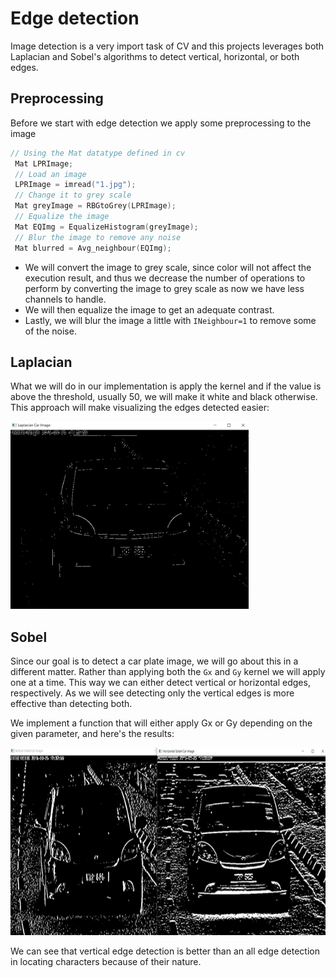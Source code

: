 # Edge detection

Image detection is a very import task of CV and this projects leverages both Laplacian and Sobel's algorithms to detect vertical, horizontal, or both edges.

## Preprocessing

Before we start with edge detection we apply some preprocessing to the image

```c++
// Using the Mat datatype defined in cv
 Mat LPRImage;
 // Load an image
 LPRImage = imread("1.jpg");
 // Change it to grey scale
 Mat greyImage = RBGtoGrey(LPRImage);
 // Equalize the image
 Mat EQImg = EqualizeHistogram(greyImage);
 // Blur the image to remove any noise
 Mat blurred = Avg_neighbour(EQImg);
```

- We will convert the image to grey scale, since color will not affect the execution result, and thus we decrease the number of operations to perform by converting the image to grey scale as now we have less channels to handle.
- We will then equalize the image to get an adequate contrast.
- Lastly, we will blur the image a little with `INeighbour=1` to remove some of the noise.

## Laplacian

What we will do in our implementation is apply the kernel and if the value is above the threshold, usually 50, we will make it white and black otherwise. This approach will make visualizing the edges detected easier:

<img src="../../../Snippets/C++/CV/edge%20detection/Laplacian.png" height="300" alt="Laplacian">

## Sobel

Since our goal is to detect a car plate image, we will go about this in a different matter. Rather than applying both the `Gx` and `Gy` kernel we will apply one at a time. This way we can either detect vertical or horizontal edges, respectively. As we will see detecting only the vertical edges is more effective than detecting both.

We implement a function that will either apply Gx or Gy depending on the given parameter, and here's the results:

<img src="../../../Snippets/C++/CV/edge%20detection/sobel.png" height="300" alt="sobel">

We can see that vertical edge detection is better than an all edge detection in locating characters because of their nature.
